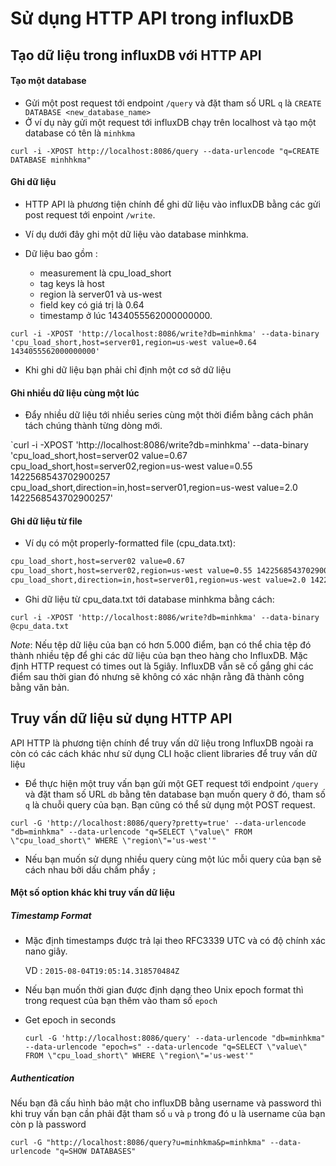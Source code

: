 # Sử dụng HTTP API trong influxDB

## Tạo dữ liệu trong influxDB với HTTP API 

#### Tạo một database 

- Gửi một post request tới endpoint `/query` và đặt tham số URL `q` là `CREATE DATABASE <new_database_name>`
- Ở ví dụ này gửi một request tới influxDB chạy trên localhost và tạo một database có tên là `minhkma`

`curl -i -XPOST http://localhost:8086/query --data-urlencode "q=CREATE DATABASE minhhkma"`

#### Ghi dữ liệu 

- HTTP API là phương tiện chính để ghi dữ liệu vào influxDB bằng các gửi post request tới enpoint `/write`. 
- Ví dụ dưới đây ghi một dữ liệu vào database minhkma. 
- Dữ liệu bao gồm :

    + measurement là cpu_load_short
    + tag keys là host
    + region là server01 và us-west
    + field key có giá trị là 0.64 
    + timestamp ở lúc 1434055562000000000.

`curl -i -XPOST 'http://localhost:8086/write?db=minhkma' --data-binary 'cpu_load_short,host=server01,region=us-west value=0.64 1434055562000000000'`

- Khi ghi dữ liệu bạn phải chỉ định một cơ sở dữ liệu

#### Ghi nhiều dữ liệu cùng một lúc 

- Đẩy nhiều dữ liệu tới nhiều series cùng một thời điểm bằng cách phân tách chúng thành từng dòng mới.

`curl -i -XPOST 'http://localhost:8086/write?db=minhkma' --data-binary 'cpu_load_short,host=server02 value=0.67
cpu_load_short,host=server02,region=us-west value=0.55 1422568543702900257
cpu_load_short,direction=in,host=server01,region=us-west value=2.0 1422568543702900257'

#### Ghi dữ liệu từ file 

- Ví dụ có một properly-formatted file (cpu_data.txt): 

```sh 
cpu_load_short,host=server02 value=0.67
cpu_load_short,host=server02,region=us-west value=0.55 1422568543702900257
cpu_load_short,direction=in,host=server01,region=us-west value=2.0 1422568543702900257
```

- Ghi dữ liệu từ cpu_data.txt tới database minhkma bằng cách:

`curl -i -XPOST 'http://localhost:8086/write?db=minhkma' --data-binary @cpu_data.txt` 

*Note*: Nếu tệp dữ liệu của bạn có hơn 5.000 điểm, bạn có thể chia tệp đó thành nhiều tệp để ghi các dữ liệu của bạn theo hàng cho InfluxDB. Mặc định HTTP request có times out là 5giây. InfluxDB vẫn sẽ cố gắng ghi các điểm sau thời gian đó nhưng sẽ không có xác nhận rằng đã thành công bằng văn bản.

## Truy vấn dữ liệu sử dụng HTTP API 

API HTTP là phương tiện chính để truy vấn dữ liệu trong InfluxDB ngoài ra còn có các cách khác như sử dụng CLI hoặc client libraries để truy vấn dữ liệu 

- Để thực hiện một truy vấn bạn gửi một GET request tới endpoint `/query` và đặt tham số URL `db` bằng tên database bạn muốn query ở đó, tham số `q` là chuỗi query của bạn. Bạn cũng có thể sử dụng một POST request.

`curl -G 'http://localhost:8086/query?pretty=true' --data-urlencode "db=minhkma" --data-urlencode "q=SELECT \"value\" FROM \"cpu_load_short\" WHERE \"region\"='us-west'"`

- Nếu bạn muốn sử dụng nhiều query cùng một lúc mỗi query của bạn sẽ cách nhau bởi dấu chấm phẩy `;`

#### Một số option khác khi truy vấn dữ liệu 

##### Timestamp Format

- Mặc định timestamps được trả lại theo RFC3339 UTC và có độ chính xác nano giây. 

    VD : `2015-08-04T19:05:14.318570484Z`
- Nếu bạn muốn thời gian được định dạng theo Unix epoch format thì trong request của bạn thêm vào tham số `epoch`
- Get epoch in seconds

    `curl -G 'http://localhost:8086/query' --data-urlencode "db=minhkma" --data-urlencode "epoch=s" --data-urlencode "q=SELECT \"value\" FROM \"cpu_load_short\" WHERE \"region\"='us-west'"`

##### Authentication

Nếu bạn đã cấu hình bảo mật cho influxDB bằng username và password thì khi truy vấn bạn cần phải đặt tham số `u` và `p` trong đó u là username của bạn còn p là password

`curl -G "http://localhost:8086/query?u=minhkma&p=minhkma" --data-urlencode "q=SHOW DATABASES"`



